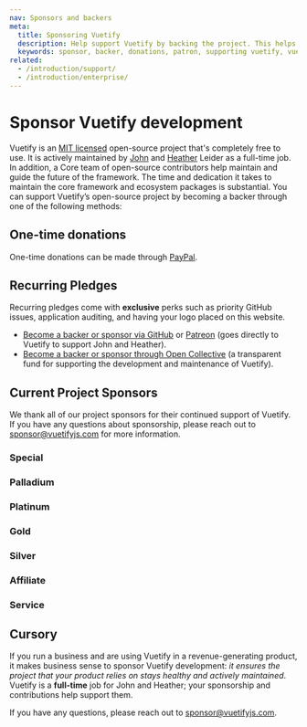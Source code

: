 ```yaml
---
nav: Sponsors and backers
meta:
  title: Sponsoring Vuetify
  description: Help support Vuetify by backing the project. This helps with the maintenance of existing features and the development of new ones.
  keywords: sponsor, backer, donations, patron, supporting vuetify, vuetify support
related:
  - /introduction/support/
  - /introduction/enterprise/
---
```


# Sponsor Vuetify development

Vuetify is an [MIT licensed](https://opensource.org/licenses/MIT) open-source project that's completely free to use. It is actively maintained by [John](https://github.com/johnleider) and [Heather](https://github.com/heatherleider) Leider as a full-time job. In addition, a Core team of open-source contributors help maintain and guide the future of the framework. The time and dedication it takes to maintain the core framework and ecosystem packages is substantial. You can support Vuetify’s open-source project by becoming a backer through one of the following methods:

## One-time donations

One-time donations can be made through [PayPal](https://paypal.me/vuetify).

## Recurring Pledges

Recurring pledges come with **exclusive** perks such as priority GitHub issues, application auditing, and having your logo placed on this website.

- [Become a backer or sponsor via GitHub](https://github.com/sponsors/johnleider) or [Patreon](https://www.patreon.com/vuetify) (goes directly to Vuetify to support John and Heather).
- [Become a backer or sponsor through Open Collective](https://opencollective.com/vuetify) (a transparent fund for supporting the development and maintenance of Vuetify).

## Current Project Sponsors

We thank all of our project sponsors for their continued support of Vuetify. If you have any questions about sponsorship, please reach out to [sponsor@vuetifyjs.com](mailto:sponsor@vuetifyjs.com) for more information.

### Special

<page-component path="sponsor/Sponsors" tier="-1" />

### Palladium

<page-component path="sponsor/Sponsors" tier="0" />

<!-- ### Diamond

<page-component path="sponsor/Sponsors" tier="1" /> -->

### Platinum

<page-component path="sponsor/Sponsors" tier="2" />

### Gold

<page-component path="sponsor/Sponsors" tier="3" />

### Silver

<page-component path="sponsor/Sponsors" tier="4" />

### Affiliate

<page-component path="sponsor/Sponsors" tier="5" />

### Service

<page-component path="sponsor/Sponsors" tier="6" />

## Cursory

If you run a business and are using Vuetify in a revenue-generating product, it makes business sense to sponsor Vuetify development: *it ensures the project that your product relies on stays healthy and actively maintained*. Vuetify is a **full-time** job for John and Heather; your sponsorship and contributions help support them.

If you have any questions, please reach out to [sponsor@vuetifyjs.com](mailto:sponsor@vuetifyjs.com).

<backmatter />
